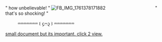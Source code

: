 " how unbelievable! "
![FB_IMG_1761378171882](https://github.com/user-attachments/assets/26e0fa8e-00a5-4a5e-b03c-fa2026f5d66f)
⠀ ⠀ ⠀ ⠀ ⠀ ⠀ ⠀  ⠀ ⠀ ⠀ ⠀" that's so shocking! "

⠀ ⠀ ⠀⏔⏔⏔⏔⏔⏔⏔ ꒰ ᧔ෆ᧓ ꒱ ⏔⏔⏔⏔⏔⏔⏔

[small document but its important. click 2 view.](https://docs.google.com/document/d/1FrOofSEDtn9L_AYwu_WJfPpltIvo3Ug2_hwyxhEn_v4/edit?usp=drivesdk)
